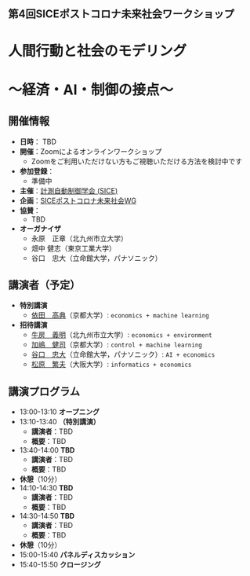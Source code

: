 ## 第4回SICEポストコロナ未来社会ワークショップ
# 人間行動と社会のモデリング
# 〜経済・AI・制御の接点〜

## 開催情報
- **日時**： TBD
- **開催**：Zoomによるオンラインワークショップ
  - Zoomをご利用いただけない方もご視聴いただける方法を検討中です
- **参加登録**：
  - 準備中
- **主催**：[計測自動制御学会 (SICE)](https://www.sice.jp)
- **企画**：[SICEポストコロナ未来社会WG](https://postcorona-sice.github.io/index_jp.html)
- **協賛**：
  - TBD
- **オーガナイザ**
  - 永原　正章（北九州市立大学）
  - 畑中 健志（東京工業大学）
  - 谷口　忠大（立命館大学，パナソニック）
  
## 講演者（予定）
- **特別講演**
  - [依田　高典](http://www.econ.kyoto-u.ac.jp/~ida/)（京都大学）: `economics + machine learning`
- **招待講演**
  - [牛房　義明](https://smart-life.ai/member/ushifusa)（北九州市立大学）: `economics + environment`
  - [加嶋　健司](http://www.bode.amp.i.kyoto-u.ac.jp/~kashima/index-j.html)（京都大学）: `control + machine learning`
  - [谷口　忠大](http://www.tanichu.com)（立命館大学，パナソニック）: `AI + economics`
  - [松原　繁夫](http://www.design.kyoto-u.ac.jp/faculty/s-matsubara.html)（大阪大学）: `informatics + economics`

## 講演プログラム
- 13:00-13:10 **オープニング**
- 13:10-13:40 **（特別講演）**
  - **講演者**：TBD
  - **概要**：TBD
- 13:40-14:00 **TBD**
  - **講演者**：TBD
  - **概要**：TBD
- **休憩**（10分）
- 14:10-14:30 **TBD**
  - **講演者**：TBD
  - **概要**：TBD
- 14:30-14:50 **TBD**
  - **講演者**：TBD
  - **概要**：TBD 　
- **休憩**（10分）
- 15:00-15:40 **パネルディスカッション**
- 15:40-15:50 **クロージング**
